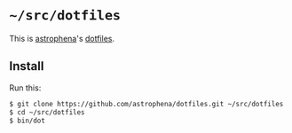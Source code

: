 # `~/src/dotfiles`

This is [astrophena]'s [dotfiles].

## Install

Run this:

```sh
$ git clone https://github.com/astrophena/dotfiles.git ~/src/dotfiles
$ cd ~/src/dotfiles
$ bin/dot
```

[astrophena]: https://astrophena.me
[dotfiles]: https://dotfiles.github.io
